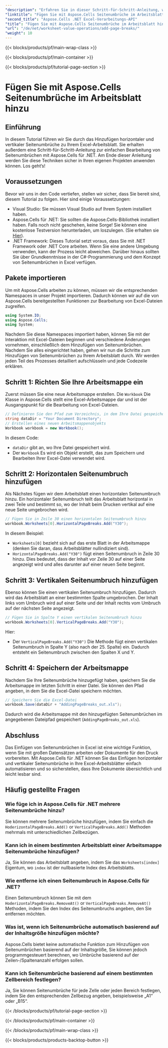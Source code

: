 ```yaml
---
"description": "Erfahren Sie in dieser Schritt-für-Schritt-Anleitung, wie Sie mit Aspose.Cells für .NET horizontale und vertikale Seitenumbrüche in Excel hinzufügen. Gestalten Sie Ihre Excel-Dateien druckerfreundlich."
"linktitle": "Fügen Sie mit Aspose.Cells Seitenumbrüche im Arbeitsblatt hinzu"
"second_title": "Aspose.Cells .NET Excel-Verarbeitungs-API"
"title": "Fügen Sie mit Aspose.Cells Seitenumbrüche im Arbeitsblatt hinzu"
"url": "/de/net/worksheet-value-operations/add-page-breaks/"
"weight": 10
---
```


{{< blocks/products/pf/main-wrap-class >}}

{{< blocks/products/pf/main-container >}}

{{< blocks/products/pf/tutorial-page-section >}}

# Fügen Sie mit Aspose.Cells Seitenumbrüche im Arbeitsblatt hinzu

## Einführung
In diesem Tutorial führen wir Sie durch das Hinzufügen horizontaler und vertikaler Seitenumbrüche zu Ihrem Excel-Arbeitsblatt. Sie erhalten außerdem eine Schritt-für-Schritt-Anleitung zur einfachen Bearbeitung von Seitenumbrüchen mit Aspose.Cells für .NET. Am Ende dieser Anleitung werden Sie diese Techniken sicher in Ihren eigenen Projekten anwenden können. Los geht‘s!
## Voraussetzungen
Bevor wir uns in den Code vertiefen, stellen wir sicher, dass Sie bereit sind, diesem Tutorial zu folgen. Hier sind einige Voraussetzungen:
- Visual Studio: Sie müssen Visual Studio auf Ihrem System installiert haben.
- Aspose.Cells für .NET: Sie sollten die Aspose.Cells-Bibliothek installiert haben. Falls noch nicht geschehen, keine Sorge! Sie können eine kostenlose Testversion herunterladen, um loszulegen. (Sie erhalten sie [Hier](https://releases.aspose.com/cells/net/)).
- .NET Framework: Dieses Tutorial setzt voraus, dass Sie mit .NET Framework oder .NET Core arbeiten. Wenn Sie eine andere Umgebung verwenden, kann der Prozess leicht abweichen.
Darüber hinaus sollten Sie über Grundkenntnisse in der C#-Programmierung und dem Konzept von Seitenumbrüchen in Excel verfügen.
## Pakete importieren
Um mit Aspose.Cells arbeiten zu können, müssen wir die entsprechenden Namespaces in unser Projekt importieren. Dadurch können wir auf die von Aspose.Cells bereitgestellten Funktionen zur Bearbeitung von Excel-Dateien zugreifen.
```csharp
using System.IO;
using Aspose.Cells;
using System;
```
Nachdem Sie diese Namespaces importiert haben, können Sie mit der Interaktion mit Excel-Dateien beginnen und verschiedene Änderungen vornehmen, einschließlich dem Hinzufügen von Seitenumbrüchen.
Nachdem Sie alles eingerichtet haben, gehen wir nun die Schritte zum Hinzufügen von Seitenumbrüchen zu Ihrem Arbeitsblatt durch. Wir werden jeden Teil des Prozesses detailliert aufschlüsseln und jede Codezeile erklären.
## Schritt 1: Richten Sie Ihre Arbeitsmappe ein
Zuerst müssen Sie eine neue Arbeitsmappe erstellen. Die `Workbook` Die Klasse in Aspose.Cells stellt eine Excel-Arbeitsmappe dar und ist der Ausgangspunkt für die Bearbeitung von Excel-Dateien.
```csharp
// Definieren Sie den Pfad zum Verzeichnis, in dem Ihre Datei gespeichert wird
string dataDir = "Your Document Directory";
// Erstellen eines neuen Arbeitsmappenobjekts
Workbook workbook = new Workbook();
```
In diesem Code:
- `dataDir` gibt an, wo Ihre Datei gespeichert wird.
- Der `Workbook` Es wird ein Objekt erstellt, das zum Speichern und Bearbeiten Ihrer Excel-Datei verwendet wird.
## Schritt 2: Horizontalen Seitenumbruch hinzufügen
Als Nächstes fügen wir dem Arbeitsblatt einen horizontalen Seitenumbruch hinzu. Ein horizontaler Seitenumbruch teilt das Arbeitsblatt horizontal in zwei Teile und bestimmt so, wo der Inhalt beim Drucken vertikal auf eine neue Seite umgebrochen wird.
```csharp
// Fügen Sie in Zeile 30 einen horizontalen Seitenumbruch hinzu
workbook.Worksheets[0].HorizontalPageBreaks.Add("Y30");
```
In diesem Beispiel:
- `Worksheets[0]` bezieht sich auf das erste Blatt in der Arbeitsmappe (denken Sie daran, dass Arbeitsblätter nullindiziert sind).
- `HorizontalPageBreaks.Add("Y30")` fügt einen Seitenumbruch in Zeile 30 hinzu. Dies bedeutet, dass der Inhalt vor Zeile 30 auf einer Seite angezeigt wird und alles darunter auf einer neuen Seite beginnt.
## Schritt 3: Vertikalen Seitenumbruch hinzufügen
Ebenso können Sie einen vertikalen Seitenumbruch hinzufügen. Dadurch wird das Arbeitsblatt an einer bestimmten Spalte umgebrochen. Der Inhalt links vom Umbruch wird auf einer Seite und der Inhalt rechts vom Umbruch auf der nächsten Seite angezeigt.
```csharp
// Fügen Sie in Spalte Y einen vertikalen Seitenumbruch hinzu
workbook.Worksheets[0].VerticalPageBreaks.Add("Y30");
```
Hier:
- Der `VerticalPageBreaks.Add("Y30")` Die Methode fügt einen vertikalen Seitenumbruch in Spalte Y (also nach der 25. Spalte) ein. Dadurch entsteht ein Seitenumbruch zwischen den Spalten X und Y.
## Schritt 4: Speichern der Arbeitsmappe
Nachdem Sie Ihre Seitenumbrüche hinzugefügt haben, speichern Sie die Arbeitsmappe im letzten Schritt in einer Datei. Sie können den Pfad angeben, in dem Sie die Excel-Datei speichern möchten.
```csharp
// Speichern Sie die Excel-Datei
workbook.Save(dataDir + "AddingPageBreaks_out.xls");
```
Dadurch wird die Arbeitsmappe mit den hinzugefügten Seitenumbrüchen im angegebenen Dateipfad gespeichert (`AddingPageBreaks_out.xls`).
## Abschluss
Das Einfügen von Seitenumbrüchen in Excel ist eine wichtige Funktion, wenn Sie mit großen Datensätzen arbeiten oder Dokumente für den Druck vorbereiten. Mit Aspose.Cells für .NET können Sie das Einfügen horizontaler und vertikaler Seitenumbrüche in Ihre Excel-Arbeitsblätter einfach automatisieren und so sicherstellen, dass Ihre Dokumente übersichtlich und leicht lesbar sind.
## Häufig gestellte Fragen
### Wie füge ich in Aspose.Cells für .NET mehrere Seitenumbrüche hinzu?
Sie können mehrere Seitenumbrüche hinzufügen, indem Sie einfach die `HoderizontalPageBreaks.Add()` or `VerticalPageBreaks.Add()` Methoden mehrmals mit unterschiedlichen Zellbezügen.
### Kann ich in einem bestimmten Arbeitsblatt einer Arbeitsmappe Seitenumbrüche hinzufügen?
Ja, Sie können das Arbeitsblatt angeben, indem Sie das `Worksheets[index]` Eigentum, wo `index` ist der nullbasierte Index des Arbeitsblatts.
### Wie entferne ich einen Seitenumbruch in Aspose.Cells für .NET?
Einen Seitenumbruch können Sie mit dem `HoderizontalPageBreaks.RemoveAt()` or `VerticalPageBreaks.RemoveAt()` Methoden, indem Sie den Index des Seitenumbruchs angeben, den Sie entfernen möchten.
### Was ist, wenn ich Seitenumbrüche automatisch basierend auf der Inhaltsgröße hinzufügen möchte?
Aspose.Cells bietet keine automatische Funktion zum Hinzufügen von Seitenumbrüchen basierend auf der Inhaltsgröße, Sie können jedoch programmgesteuert berechnen, wo Umbrüche basierend auf der Zeilen-/Spaltenanzahl erfolgen sollen.
### Kann ich Seitenumbrüche basierend auf einem bestimmten Zellbereich festlegen?
Ja, Sie können Seitenumbrüche für jede Zelle oder jeden Bereich festlegen, indem Sie den entsprechenden Zellbezug angeben, beispielsweise „A1“ oder „B15“.


{{< /blocks/products/pf/tutorial-page-section >}}

{{< /blocks/products/pf/main-container >}}

{{< /blocks/products/pf/main-wrap-class >}}

{{< blocks/products/products-backtop-button >}}